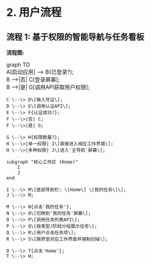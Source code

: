 # **2\. 用户流程**

## **流程 1: 基于权限的智能导航与任务看板**

**流程图:**

graph TD  
    A\[启动应用\] \--\> B{已登录?};  
    B \--\>|否| C\[登录屏幕\];  
    B \--\>|是| G\[调用API获取用户权限\];

    C \--\> D\[输入凭证\];  
    D \--\> E\[调用认证API\];  
    E \--\> F{认证成功?};  
    F \--\>|否| C;  
    F \--\>|是| G;

    G \--\> H{权限数量?};  
    H \--\>|单一权限| I\[直接进入相应工作界面\];  
    H \--\>|多种权限| J\[进入'主导航'屏幕\];

    subgraph "核心工作区 (Home)"  
        I  
        J  
    end

    I \--\> M\[底部导航栏: \[Home\] \[我的任务\]\];  
    J \--\> M;

    M \--\> N{点击'我的任务'};  
    N \--\> O\[切换到'我的任务'屏幕\];  
    O \--\> P\[调用任务列表API\];  
    P \--\> Q\[按类型/阶段分组展示任务\];  
    Q \--\> R\[用户点击任务项\];  
    R \--\> S\[跳转至对应工作界面并强制扫描\];  
      
    O \--\> T{点击'Home'};  
    T \--\> H;
